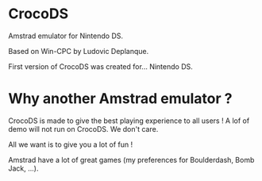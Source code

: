 CrocoDS
=======

Amstrad emulator for Nintendo DS.

Based on Win-CPC by Ludovic Deplanque.

First version of CrocoDS was created for... Nintendo DS. 

Why another Amstrad emulator ?
==============================

CrocoDS is made to give the best playing experience to all users ! 
A lof of demo will not run on CrocoDS. We don't care. 

All we want is to give you a lot of fun ! 

Amstrad have a lot of great games (my preferences for Boulderdash, Bomb Jack, ...).


